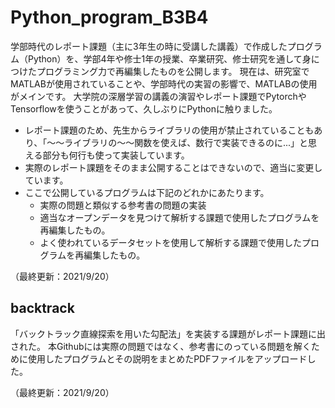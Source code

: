 # Python_program_B3B4
学部時代のレポート課題（主に3年生の時に受講した講義）で作成したプログラム（Python）を、学部4年や修士1年の授業、卒業研究、修士研究を通して身につけたプログラミング力で再編集したものを公開します。
現在は、研究室でMATLABが使用されていることや、学部時代の実習の影響で、MATLABの使用がメインです。
大学院の深層学習の講義の演習やレポート課題でPytorchやTensorflowを使うことがあって、久しぶりにPythonに触りました。

- レポート課題のため、先生からライブラリの使用が禁止されていることもあり、「〜〜ライブラリの〜〜関数を使えば、数行で実装できるのに...」と思える部分も何行も使って実装しています。
- 実際のレポート課題をそのまま公開することはできないので、適当に変更しています。
- ここで公開しているプログラムは下記のどれかにあたります。
  - 実際の問題と類似する参考書の問題の実装
  - 適当なオープンデータを見つけて解析する課題で使用したプログラムを再編集したもの。
  - よく使われているデータセットを使用して解析する課題で使用したプログラムを再編集したもの。

（最終更新：2021/9/20）

## backtrack
「バックトラック直線探索を用いた勾配法」を実装する課題がレポート課題に出された。
本Githubには実際の問題ではなく、参考書にのっている問題を解くために使用したプログラムとその説明をまとめたPDFファイルをアップロードした。

（最終更新：2021/9/20）
